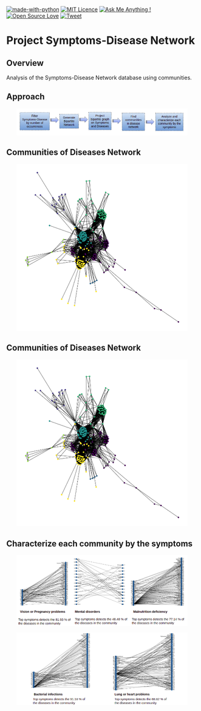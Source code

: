 [![made-with-python](https://img.shields.io/badge/Made%20with-Python-1f425f.png)](https://www.python.org/)
[![MIT Licence](https://img.shields.io/badge/License-MIT-blue.png)](https://opensource.org/licenses/mit-license.php)
[![Ask Me Anything !](https://img.shields.io/badge/Ask%20me-anything-1abc9c.png)](https://github.com/dennishnf/project-symptoms-disease-network/issues)
[![Open Source Love](https://img.shields.io/badge/Open%20Source-%E2%9D%A4-1abc9c.png)](https://github.com/dennishnf/project-symptoms-disease-network/)
[![Tweet](https://img.shields.io/twitter/url/http/shields.io.svg?style=social)](https://twitter.com/intent/tweet?text=Download%20and%20use%20the%20Project%20SpotMicro%20AI&url=https://github.com/dennishnf/project-symptoms-disease-network&hashtags=network,symptoms,disease,networkx)    


# Project Symptoms-Disease Network

## Overview

Analysis of the Symptoms-Disease Network database using communities.


## Approach

<p align="center">
<img src=".images-readme/approach.png" alt="Flowchart" width="450"/>
</p>



## Communities of Diseases Network

<p align="center">
<img src=".images-readme/communities_diseases.png" alt="Flowchart" width="450"/>
</p>


## Communities of Diseases Network

<p align="center">
<img src=".images-readme/communities_diseases.png" alt="Flowchart" width="450"/>
</p>


## Characterize each community by the symptoms


<p align="center">
<img src=".images-readme/analyzing_communities_1.png" alt="Flowchart" width="450"/>
</p>

<p align="center">
<img src=".images-readme/analyzing_communities_2.png" alt="Flowchart" width="450"/>
</p>

